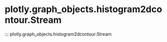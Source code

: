 # plotly.graph_objects.histogram2dcontour.Stream

::: plotly.graph_objects.histogram2dcontour.Stream
